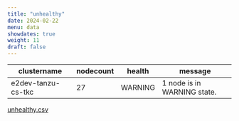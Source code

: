 ```yaml
---
title: "unhealthy"
date: 2024-02-22
menu: data
showdates: true
weight: 11
draft: false
---
```

<!--more-->
| clustername        | nodecount | health  | message                     |
| ------------------ | --------- | ------- | --------------------------- |
| e2dev-tanzu-cs-tkc |        27 | WARNING | 1 node is in WARNING state. |
[unhealthy.csv](/csv/.csv)

